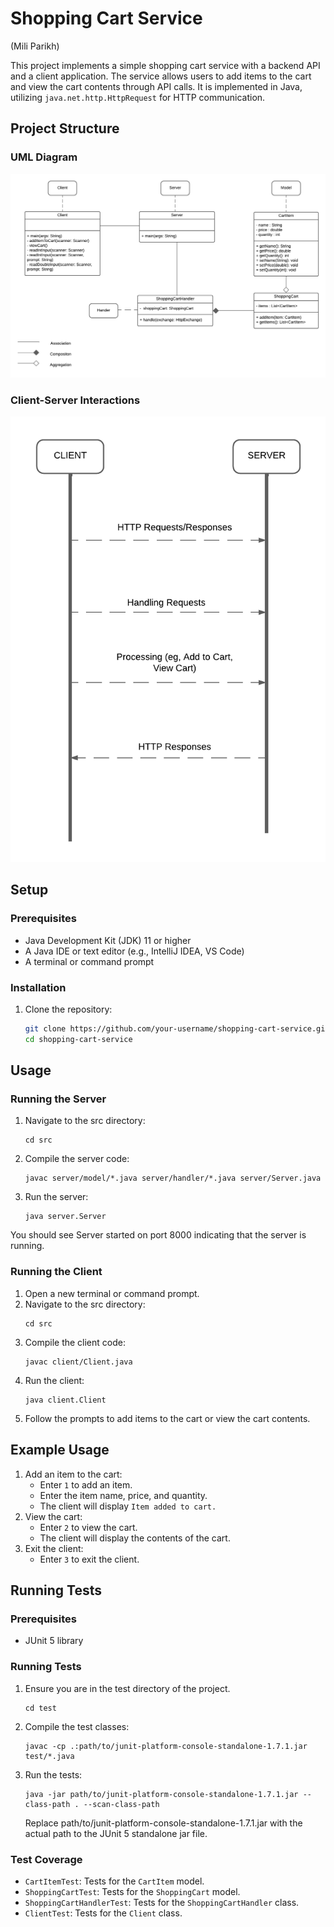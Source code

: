 # Shopping Cart Service
(Mili Parikh)

This project implements a simple shopping cart service with a backend API and a client application. The service allows users to add items to the cart and view the cart contents through API calls. It is implemented in Java, utilizing `java.net.http.HttpRequest` for HTTP communication.

## Project Structure

### UML Diagram
![Example Image](resources/UML_ShoppingCart.png)

### Client-Server Interactions
![Example Image](resources/ShoppingCart_Server_Client.png)

## Setup

### Prerequisites

- Java Development Kit (JDK) 11 or higher
- A Java IDE or text editor (e.g., IntelliJ IDEA, VS Code)
- A terminal or command prompt

### Installation

1. Clone the repository:

   ```sh
   git clone https://github.com/your-username/shopping-cart-service.git
   cd shopping-cart-service

## Usage

### Running the Server
1. Navigate to the src directory:
    ```
    cd src
    ```
2. Compile the server code:
    ```
    javac server/model/*.java server/handler/*.java server/Server.java
    ```
3. Run the server:
    ```
    java server.Server
    ```
You should see Server started on port 8000 indicating that the server is running.

### Running the Client
1. Open a new terminal or command prompt.
2. Navigate to the src directory:
    ```
    cd src
    ```
3. Compile the client code:
    ```
    javac client/Client.java
    ```
4. Run the client:
    ```
    java client.Client
    ```
5. Follow the prompts to add items to the cart or view the cart contents.

## Example Usage
1. Add an item to the cart:
    - Enter `1` to add an item.
    - Enter the item name, price, and quantity.
    - The client will display `Item added to cart.`
2. View the cart:
    - Enter `2` to view the cart.
    - The client will display the contents of the cart.
3. Exit the client:
    - Enter `3` to exit the client.

## Running Tests

### Prerequisites
- JUnit 5 library

### Running Tests

1. Ensure you are in the test directory of the project.
    ```
    cd test
    ```
2. Compile the test classes:
    ```
    javac -cp .:path/to/junit-platform-console-standalone-1.7.1.jar test/*.java
    ```
3. Run the tests:
    ```
    java -jar path/to/junit-platform-console-standalone-1.7.1.jar --class-path . --scan-class-path
    ```
    Replace path/to/junit-platform-console-standalone-1.7.1.jar with the actual path to the JUnit 5 standalone jar file.

### Test Coverage
- `CartItemTest`: Tests for the `CartItem` model.
- `ShoppingCartTest`: Tests for the `ShoppingCart` model.
- `ShoppingCartHandlerTest`: Tests for the `ShoppingCartHandler` class.
- `ClientTest`: Tests for the `Client` class.

